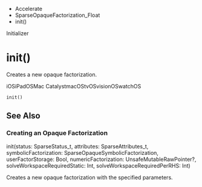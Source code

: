 

- Accelerate
- SparseOpaqueFactorization_Float
-  init() 

Initializer

# init()

Creates a new opaque factorization.

iOSiPadOSMac CatalystmacOStvOSvisionOSwatchOS

``` source
init()
```

## See Also

### Creating an Opaque Factorization

init(status: SparseStatus_t, attributes: SparseAttributes_t, symbolicFactorization: SparseOpaqueSymbolicFactorization, userFactorStorage: Bool, numericFactorization: UnsafeMutableRawPointer?, solveWorkspaceRequiredStatic: Int, solveWorkspaceRequiredPerRHS: Int)

Creates a new opaque factorization with the specified parameters.

